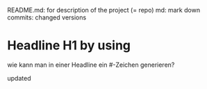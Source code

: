 README.md: for description of the project (= repo)
md: mark down 
commits: changed versions

# Headline H1 by using #
wie kann man in einer Headline ein #-Zeichen generieren?

updated
